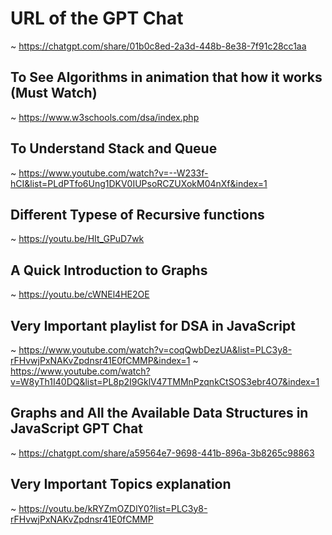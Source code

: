 # URL of the GPT Chat
~ https://chatgpt.com/share/01b0c8ed-2a3d-448b-8e38-7f91c28cc1aa

## To See Algorithms in animation that how it works (Must Watch)
~ https://www.w3schools.com/dsa/index.php

## To Understand Stack and Queue
~ https://www.youtube.com/watch?v=--W233f-hCI&list=PLdPTfo6Ung1DKV0IUPsoRCZUXokM04nXf&index=1

## Different Typese of Recursive functions
~ https://youtu.be/HIt_GPuD7wk 

## A Quick Introduction to Graphs
~ https://youtu.be/cWNEl4HE2OE

## Very Important playlist for DSA in JavaScript
~ https://www.youtube.com/watch?v=coqQwbDezUA&list=PLC3y8-rFHvwjPxNAKvZpdnsr41E0fCMMP&index=1
~ https://www.youtube.com/watch?v=W8yTh1I40DQ&list=PL8p2I9GklV47TMMnPzqnkCtSOS3ebr4O7&index=1

## Graphs and All the Available Data Structures in JavaScript GPT Chat
~ https://chatgpt.com/share/a59564e7-9698-441b-896a-3b8265c98863

## Very Important Topics explanation 
~ https://youtu.be/kRYZmOZDlY0?list=PLC3y8-rFHvwjPxNAKvZpdnsr41E0fCMMP
